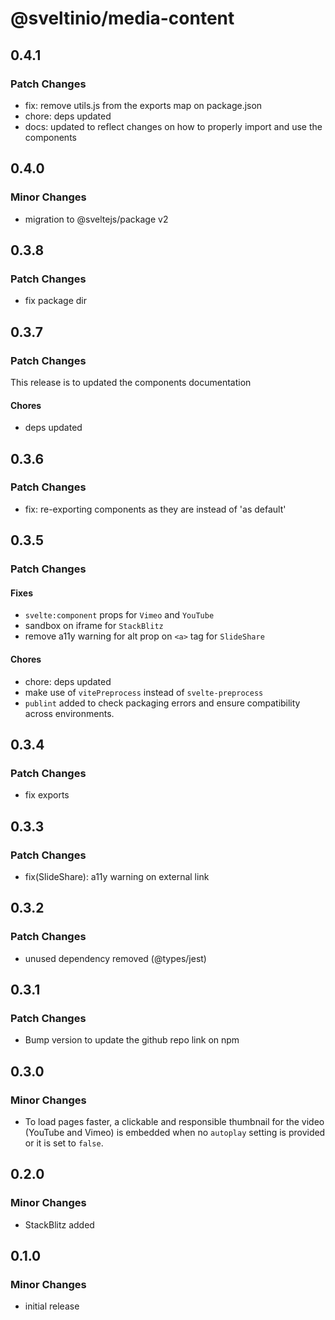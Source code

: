 # @sveltinio/media-content

## 0.4.1

### Patch Changes

- fix: remove utils.js from the exports map on package.json
- chore: deps updated
- docs: updated to reflect changes on how to properly import and use the components

## 0.4.0

### Minor Changes

- migration to @sveltejs/package v2

## 0.3.8

### Patch Changes

- fix package dir

## 0.3.7

### Patch Changes

This release is to updated the components documentation

#### Chores

- deps updated

## 0.3.6

### Patch Changes

- fix: re-exporting components as they are instead of 'as default'

## 0.3.5

### Patch Changes

#### Fixes

- `svelte:component` props for `Vimeo` and `YouTube`
- sandbox on iframe for `StackBlitz`
- remove a11y warning for alt prop on `<a>` tag for `SlideShare`

#### Chores

- chore: deps updated
- make use of `vitePreprocess` instead of `svelte-preprocess`
- `publint` added to check packaging errors and ensure compatibility across environments.

## 0.3.4

### Patch Changes

- fix exports

## 0.3.3

### Patch Changes

- fix(SlideShare): a11y warning on external link

## 0.3.2

### Patch Changes

- unused dependency removed (@types/jest)

## 0.3.1

### Patch Changes

- Bump version to update the github repo link on npm

## 0.3.0

### Minor Changes

- To load pages faster, a clickable and responsible thumbnail for the video (YouTube and Vimeo) is embedded when no `autoplay` setting is provided or it is set to `false`.

## 0.2.0

### Minor Changes

- StackBlitz added

## 0.1.0

### Minor Changes

- initial release
